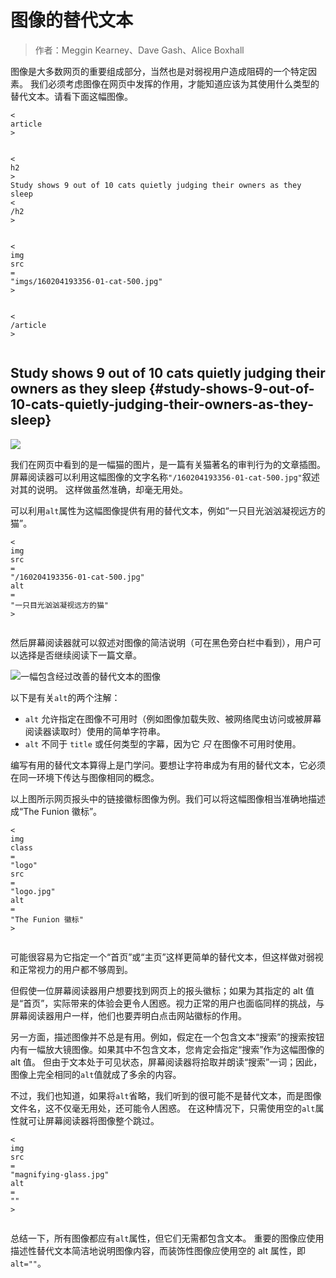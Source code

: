 # 图像的替代文本

> 作者：Meggin Kearney、Dave Gash、Alice Boxhall

图像是大多数网页的重要组成部分，当然也是对弱视用户造成阻碍的一个特定因素。 我们必须考虑图像在网页中发挥的作用，才能知道应该为其使用什么类型的替代文本。请看下面这幅图像。

```
<
article
>


<
h2
>
Study shows 9 out of 10 cats quietly judging their owners as they sleep
<
/h2
>


<
img
src
=
"imgs/160204193356-01-cat-500.jpg"
>


<
/article
>


```

## Study shows 9 out of 10 cats quietly judging their owners as they sleep {#study-shows-9-out-of-10-cats-quietly-judging-their-owners-as-they-sleep}

![](https://developers.google.com/web/fundamentals/accessibility/semantics-builtin/imgs/160204193356-01-cat-500.jpg)

我们在网页中看到的是一幅猫的图片，是一篇有关猫著名的审判行为的文章插图。 屏幕阅读器可以利用这幅图像的文字名称`"/160204193356-01-cat-500.jpg"`叙述对其的说明。 这样做虽然准确，却毫无用处。

可以利用`alt`属性为这幅图像提供有用的替代文本，例如“一只目光汹汹凝视远方的猫”。

```
<
img
src
=
"/160204193356-01-cat-500.jpg"
alt
=
"一只目光汹汹凝视远方的猫"
>


```

然后屏幕阅读器就可以叙述对图像的简洁说明（可在黑色旁白栏中看到），用户可以选择是否继续阅读下一篇文章。

![](https://developers.google.com/web/fundamentals/accessibility/semantics-builtin/imgs/funioncat2.png "一幅包含经过改善的替代文本的图像")

以下是有关`alt`的两个注解：

* `alt`
  允许指定在图像不可用时（例如图像加载失败、被网络爬虫访问或被屏幕阅读器读取时）使用的简单字符串。
* `alt`
  不同于
  `title`
  或任何类型的字幕，因为它
  _只_
  在图像不可用时使用。

编写有用的替代文本算得上是门学问。要想让字符串成为有用的替代文本，它必须在同一环境下传达与图像相同的概念。

以上图所示网页报头中的链接徽标图像为例。我们可以将这幅图像相当准确地描述成“The Funion 徽标”。

```
<
img
class
=
"logo"
src
=
"logo.jpg"
alt
=
"The Funion 徽标"
>


```

可能很容易为它指定一个“首页”或“主页”这样更简单的替代文本，但这样做对弱视和正常视力的用户都不够周到。

但假使一位屏幕阅读器用户想要找到网页上的报头徽标；如果为其指定的 alt 值是“首页”，实际带来的体验会更令人困惑。视力正常的用户也面临同样的挑战，与屏幕阅读器用户一样，他们也要弄明白点击网站徽标的作用。

另一方面，描述图像并不总是有用。例如，假定在一个包含文本“搜索”的搜索按钮内有一幅放大镜图像。如果其中不包含文本，您肯定会指定“搜索”作为这幅图像的 alt 值。 但由于文本处于可见状态，屏幕阅读器将拾取并朗读“搜索”一词；因此，图像上完全相同的`alt`值就成了多余的内容。

不过，我们也知道，如果将`alt`省略，我们听到的很可能不是替代文本，而是图像文件名，这不仅毫无用处，还可能令人困惑。 在这种情况下，只需使用空的`alt`属性就可让屏幕阅读器将图像整个跳过。

```
<
img
src
=
"magnifying-glass.jpg"
alt
=
""
>


```

总结一下，所有图像都应有`alt`属性，但它们无需都包含文本。 重要的图像应使用描述性替代文本简洁地说明图像内容，而装饰性图像应使用空的 alt 属性，即`alt=""`。




